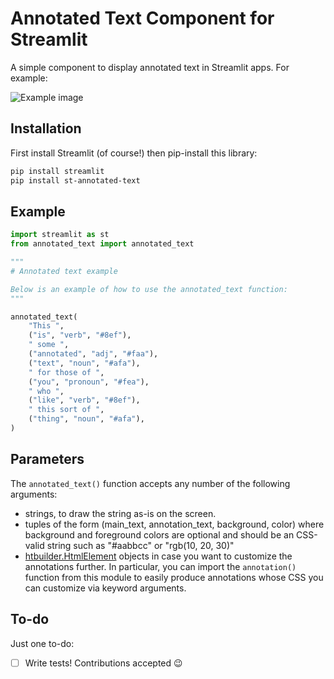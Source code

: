 # Annotated Text Component for Streamlit

A simple component to display annotated text in Streamlit apps. For example:

![Example image](https://github.com/tvst/st-annotated-text/raw/master/example.png)


## Installation

First install Streamlit (of course!) then pip-install this library:

```bash
pip install streamlit
pip install st-annotated-text
```


## Example

```python
import streamlit as st
from annotated_text import annotated_text

"""
# Annotated text example

Below is an example of how to use the annotated_text function:
"""

annotated_text(
    "This ",
    ("is", "verb", "#8ef"),
    " some ",
    ("annotated", "adj", "#faa"),
    ("text", "noun", "#afa"),
    " for those of ",
    ("you", "pronoun", "#fea"),
    " who ",
    ("like", "verb", "#8ef"),
    " this sort of ",
    ("thing", "noun", "#afa"),
)
```


## Parameters

The `annotated_text()` function accepts any number of the following arguments:
- strings, to draw the string as-is on the screen.
- tuples of the form (main_text, annotation_text, background, color) where
  background and foreground colors are optional and should be an CSS-valid string such as
  "#aabbcc" or "rgb(10, 20, 30)"
- [htbuilder.HtmlElement](https://github.com/tvst/htbuilder) objects in case you want to customize
  the annotations further. In particular, you can import the `annotation()` function from this
  module to easily produce annotations whose CSS you can customize via keyword arguments.


## To-do

Just one to-do:

- [ ] Write tests! Contributions accepted :wink:
